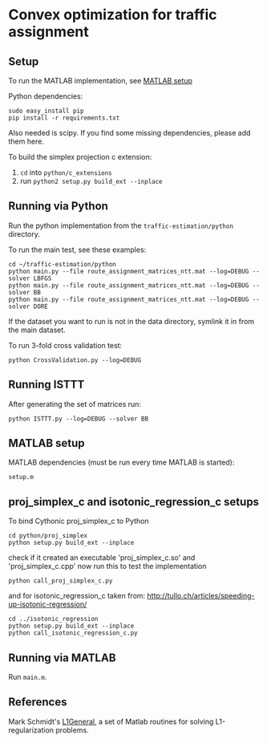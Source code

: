 Convex optimization for traffic assignment
==========================================

Setup
-----
To run the MATLAB implementation, see [MATLAB setup](#matlab-setup)

Python dependencies:

    sudo easy_install pip
    pip install -r requirements.txt

Also needed is scipy. If you find some missing dependencies, please add them here.

To build the simplex projection c extension:
1. `cd` into `python/c_extensions`
2. run `python2 setup.py build_ext --inplace`

Running via Python
-------------------
Run the python implementation from the `traffic-estimation/python` directory.

To run the main test, see these examples:
```
cd ~/traffic-estimation/python
python main.py --file route_assignment_matrices_ntt.mat --log=DEBUG --solver LBFGS
python main.py --file route_assignment_matrices_ntt.mat --log=DEBUG --solver BB
python main.py --file route_assignment_matrices_ntt.mat --log=DEBUG --solver DORE
```
If the dataset you want to run is not in the data directory, symlink it in
from the main dataset.

To run 3-fold cross validation test:
```
python CrossValidation.py --log=DEBUG
```

Running ISTTT
-------------
After generating the set of matrices run:
```
python ISTTT.py --log=DEBUG --solver BB
```

MATLAB setup
------------
<a name="matlab-setup"></a>
MATLAB dependencies (must be run every time MATLAB is started):

    setup.m


proj_simplex_c and isotonic_regression_c setups
-----------------    
To bind Cythonic proj_simplex_c to Python

    cd python/proj_simplex
    python setup.py build_ext --inplace 

check if it created an executable 'proj_simplex_c.so' and 'proj_simplex_c.cpp'
now run this to test the implementation

    python call_proj_simplex_c.py

and for isotonic_regression_c
taken from: http://tullo.ch/articles/speeding-up-isotonic-regression/

    cd ../isotonic_regression
    python setup.py build_ext --inplace
    python call_isotonic_regression_c.py

Running via MATLAB
-------------------
Run `main.m`.

References
--------
Mark Schmidt's [L1General](http://www.di.ens.fr/~mschmidt/Software/L1General.html), a set of Matlab routines for solving L1-regularization problems. 

